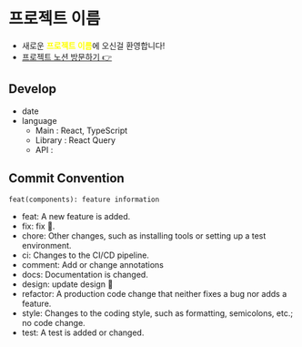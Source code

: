 # 프로젝트 이름

- 새로운 <strong style="color:yellow">프로젝트 이름</strong>에 오신걸 환영합니다!
- [프로젝트 노션 방문하기 👉](https://example.com)

## Develop

- date
- language
  - Main : React, TypeScript
  - Library : React Query
  - API : 

## Commit Convention
```
feat(components): feature information
```

- feat: A new feature is added.
- fix: fix 🐞.
- chore: Other changes, such as installing tools or setting up a test environment.
- ci: Changes to the CI/CD pipeline.
- comment: Add or change annotations
- docs: Documentation is changed.
- design: update design 🎨
- refactor: A production code change that neither fixes a bug nor adds a feature.
- style: Changes to the coding style, such as formatting, semicolons, etc.; no code change.
- test: A test is added or changed.